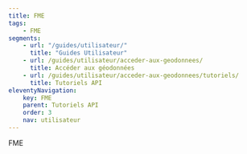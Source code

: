 ```yaml
---
title: FME
tags:
    - FME
segments:
    - url: "/guides/utilisateur/"
      title: "Guides Utilisateur"
    - url: /guides/utilisateur/acceder-aux-geodonnees/
      title: Accéder aux géodonnées
    - url: /guides/utilisateur/acceder-aux-geodonnees/tutoriels/
      title: Tutoriels API
eleventyNavigation:
    key: FME
    parent: Tutoriels API
    order: 3
    nav: utilisateur
---
```


FME
